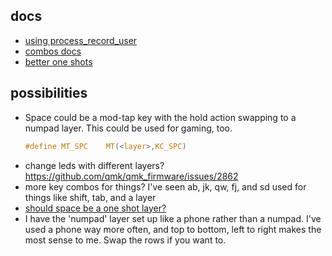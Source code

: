## docs

-   [using process_record_user](https://github.com/qmk/qmk_firmware/blob/master/docs/custom_quantum_functions.md#programming-the-behavior-of-any-keycode-idprogramming-the-behavior-of-any-keycode)
-   [combos docs](https://github.com/qmk/qmk_firmware/blob/master/docs/feature_combo.md#combos)
-   [better one shots](https://github.com/daliusd/qmk_firmware/blob/daliusd-redox/keyboards/ferris/keymaps/daliusd/oneshot.c)

## possibilities

-   Space could be a mod-tap key with the hold action swapping to a numpad layer.
    This could be used for gaming, too.
    ```c
    #define MT_SPC    MT(<layer>,KC_SPC)
    ```
-   change leds with different layers? https://github.com/qmk/qmk_firmware/issues/2862
-   more key combos for things? I've seen ab, jk, qw, fj, and sd used for things like shift, tab, and a layer
-   [should space be a one shot layer?](https://github.com/qmk/qmk_firmware/blob/master/docs/feature_layers.md#switching-and-toggling-layers)
-   I have the 'numpad' layer set up like a phone rather than a numpad. I've used a phone way more often, and top to bottom, left to right makes the most sense to me. Swap the rows if you want to.
